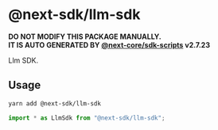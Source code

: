 # @next-sdk/llm-sdk

**DO NOT MODIFY THIS PACKAGE MANUALLY.**  
**IT IS AUTO GENERATED BY [@next-core/sdk-scripts] v2.7.23**

Llm SDK.

## Usage

```bash
yarn add @next-sdk/llm-sdk
```

```ts
import * as LlmSdk from "@next-sdk/llm-sdk";
```

[@next-core/sdk-scripts]: https://github.com/easyops-cn/next-core/tree/master/packages/sdk-scripts
